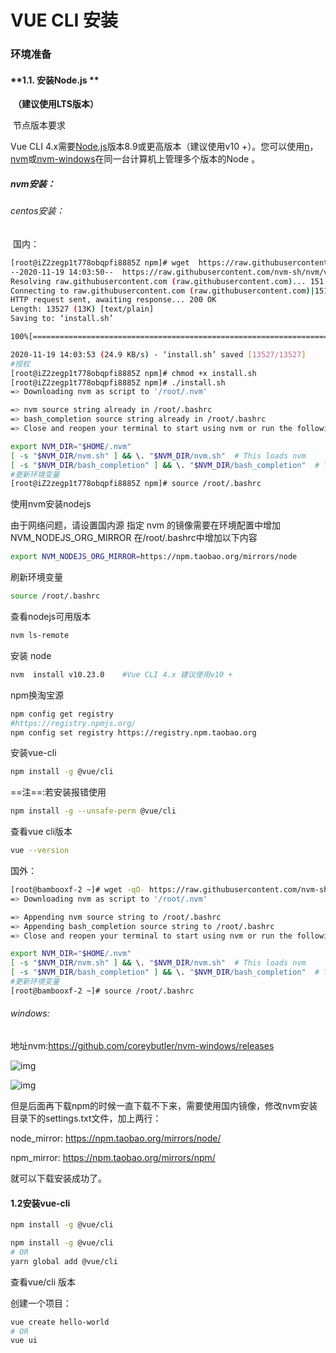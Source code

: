 # VUE CLI 安装

### 环境准备

#### **1.1. 安装Node.js **

​				**（建议使用LTS版本）**

​	节点版本要求

Vue CLI 4.x需要[Node.js](https://nodejs.org/)版本8.9或更高版本（建议使用v10 +）。您可以使用[n](https://github.com/tj/n)，[nvm](https://github.com/creationix/nvm)或[nvm-windows](https://github.com/coreybutler/nvm-windows)在同一台计算机上管理多个版本的Node 。

##### **nvm安装：**

###### 	centos安装：

​	国内：

```bash
[root@iZ2zegp1t778obqpfi8885Z npm]# wget  https://raw.githubusercontent.com/nvm-sh/nvm/v0.37.0/install.sh | bash
--2020-11-19 14:03:50--  https://raw.githubusercontent.com/nvm-sh/nvm/v0.37.0/install.sh
Resolving raw.githubusercontent.com (raw.githubusercontent.com)... 151.101.108.133
Connecting to raw.githubusercontent.com (raw.githubusercontent.com)|151.101.108.133|:443... connected.
HTTP request sent, awaiting response... 200 OK
Length: 13527 (13K) [text/plain]
Saving to: ‘install.sh’

100%[==========================================================================================>] 13,527      24.9KB/s   in 0.5s   

2020-11-19 14:03:53 (24.9 KB/s) - ‘install.sh’ saved [13527/13527]
#授权
[root@iZ2zegp1t778obqpfi8885Z npm]# chmod +x install.sh 
[root@iZ2zegp1t778obqpfi8885Z npm]# ./install.sh 
=> Downloading nvm as script to '/root/.nvm'

=> nvm source string already in /root/.bashrc
=> bash_completion source string already in /root/.bashrc
=> Close and reopen your terminal to start using nvm or run the following to use it now:

export NVM_DIR="$HOME/.nvm"
[ -s "$NVM_DIR/nvm.sh" ] && \. "$NVM_DIR/nvm.sh"  # This loads nvm
[ -s "$NVM_DIR/bash_completion" ] && \. "$NVM_DIR/bash_completion"  # This loads nvm bash_completion
#更新环境变量
[root@iZ2zegp1t778obqpfi8885Z npm]# source /root/.bashrc

```

使用nvm安装nodejs

由于网络问题，请设置国内源
指定 nvm 的镜像需要在环境配置中增加 NVM_NODEJS_ORG_MIRROR
在/root/.bashrc中增加以下内容

```bash
export NVM_NODEJS_ORG_MIRROR=https://npm.taobao.org/mirrors/node
```

刷新环境变量

```bash
source /root/.bashrc
```

查看nodejs可用版本

```bash
nvm ls-remote

```

安装 node

```bash
nvm  install v10.23.0    #Vue CLI 4.x 建议使用v10 +
```

npm换淘宝源

```bash
npm config get registry
#https://registry.npmjs.org/
npm config set registry https://registry.npm.taobao.org
```

安装vue-cli

```bash
npm install -g @vue/cli	
```

==注==:若安装报错使用

```bash
npm install -g --unsafe-perm @vue/cli
```

查看vue cli版本

```bash
vue --version
```

国外：

```bash
[root@bambooxf-2 ~]# wget -qO- https://raw.githubusercontent.com/nvm-sh/nvm/v0.37.0/install.sh |bash
=> Downloading nvm as script to '/root/.nvm'

=> Appending nvm source string to /root/.bashrc
=> Appending bash_completion source string to /root/.bashrc
=> Close and reopen your terminal to start using nvm or run the following to use it now:

export NVM_DIR="$HOME/.nvm"
[ -s "$NVM_DIR/nvm.sh" ] && \. "$NVM_DIR/nvm.sh"  # This loads nvm
[ -s "$NVM_DIR/bash_completion" ] && \. "$NVM_DIR/bash_completion"  # This loads nvm bash_completion
#更新环境变量
[root@bambooxf-2 ~]# source /root/.bashrc
```



###### windows:

地址nvm:https://github.com/coreybutler/nvm-windows/releases

![img](D:\work\notbook\xinsixiangyi7@163.com\9222d81d997047a990f6f0e78a8262d9\clipboard.png)

![img](D:\work\notbook\xinsixiangyi7@163.com\1df6624948b34f478ac4108b8af987b3\clipboard.png)

但是后面再下载npm的时候一直下载不下来，需要使用国内镜像，修改nvm安装目录下的settings.txt文件，加上两行：

node_mirror: https://npm.taobao.org/mirrors/node/

npm_mirror:  https://npm.taobao.org/mirrors/npm/

就可以下载安装成功了。

#### **1.2安装vue-cli**

```bash
npm install -g @vue/cli	
```



```bash
npm install -g @vue/cli
# OR
yarn global add @vue/cli
```

查看vue/cli 版本

创建一个项目：

```bash
vue create hello-world
# OR
vue ui
```

